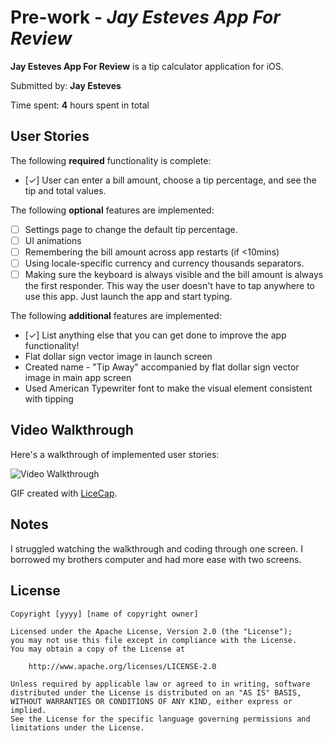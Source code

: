 # Pre-work - *Jay Esteves App For Review*

**Jay Esteves App For Review** is a tip calculator application for iOS.

Submitted by: **Jay Esteves**

Time spent: **4** hours spent in total

## User Stories

The following **required** functionality is complete:
* [✓] User can enter a bill amount, choose a tip percentage, and see the tip and total values.

The following **optional** features are implemented:
* [ ] Settings page to change the default tip percentage.
* [ ] UI animations
* [ ] Remembering the bill amount across app restarts (if <10mins)
* [ ] Using locale-specific currency and currency thousands separators.
* [ ] Making sure the keyboard is always visible and the bill amount is always the first responder. This way the user doesn't have to tap anywhere to use this app. Just launch the app and start typing.

The following **additional** features are implemented:

- [✓] List anything else that you can get done to improve the app functionality!
 - Flat dollar sign vector image in launch screen 
 - Created name - "Tip Away" accompanied by flat dollar sign vector image in main app screen
 - Used American Typewriter font to make the visual element consistent with tipping 

## Video Walkthrough 

Here's a walkthrough of implemented user stories:

<img src='http://i.imgur.com/cg5Jww7.gifv' title='Video Walkthrough' width='' alt='Video Walkthrough' />


GIF created with [LiceCap](http://www.cockos.com/licecap/).

## Notes

 I struggled watching the walkthrough and coding through one screen. I borrowed my brothers computer and had more ease with two screens. 

## License

    Copyright [yyyy] [name of copyright owner]

    Licensed under the Apache License, Version 2.0 (the "License");
    you may not use this file except in compliance with the License.
    You may obtain a copy of the License at

        http://www.apache.org/licenses/LICENSE-2.0

    Unless required by applicable law or agreed to in writing, software
    distributed under the License is distributed on an "AS IS" BASIS,
    WITHOUT WARRANTIES OR CONDITIONS OF ANY KIND, either express or implied.
    See the License for the specific language governing permissions and
    limitations under the License.
